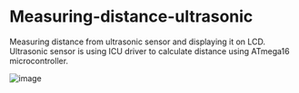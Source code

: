 # Measuring-distance-ultrasonic
Measuring distance from ultrasonic sensor and displaying it on LCD. Ultrasonic sensor is using ICU driver to calculate distance using ATmega16 microcontroller.

![image](https://user-images.githubusercontent.com/63435727/155185191-4dd138f6-1888-4c66-a834-5d8087f55bc7.png)

